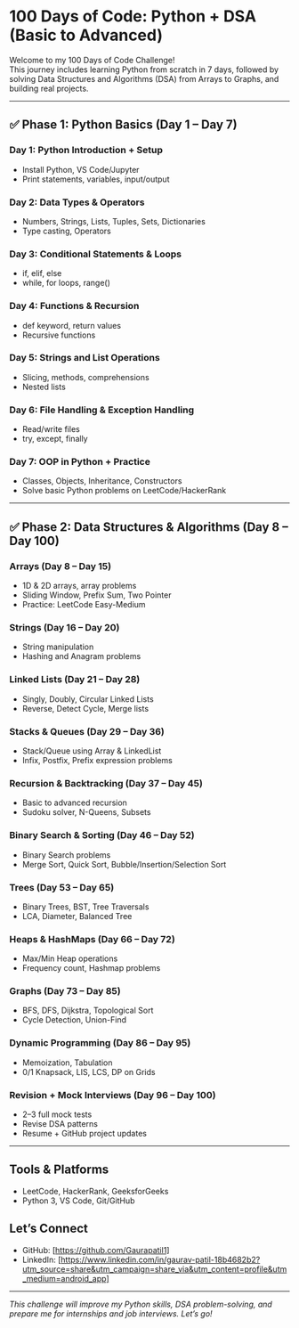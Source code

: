 # 100 Days of Code: Python + DSA (Basic to Advanced)

Welcome to my 100 Days of Code Challenge!  
This journey includes learning Python from scratch in 7 days, followed by solving Data Structures and Algorithms (DSA) from Arrays to Graphs, and building real projects.

---

## ✅ Phase 1: Python Basics (Day 1 – Day 7)

### Day 1: Python Introduction + Setup
- Install Python, VS Code/Jupyter
- Print statements, variables, input/output

### Day 2: Data Types & Operators
- Numbers, Strings, Lists, Tuples, Sets, Dictionaries
- Type casting, Operators

### Day 3: Conditional Statements & Loops
- if, elif, else
- while, for loops, range()

### Day 4: Functions & Recursion
- def keyword, return values
- Recursive functions

### Day 5: Strings and List Operations
- Slicing, methods, comprehensions
- Nested lists

### Day 6: File Handling & Exception Handling
- Read/write files
- try, except, finally

### Day 7: OOP in Python + Practice
- Classes, Objects, Inheritance, Constructors
- Solve basic Python problems on LeetCode/HackerRank

---

## ✅ Phase 2: Data Structures & Algorithms (Day 8 – Day 100)

### Arrays (Day 8 – Day 15)
- 1D & 2D arrays, array problems
- Sliding Window, Prefix Sum, Two Pointer
- Practice: LeetCode Easy-Medium

### Strings (Day 16 – Day 20)
- String manipulation
- Hashing and Anagram problems

### Linked Lists (Day 21 – Day 28)
- Singly, Doubly, Circular Linked Lists
- Reverse, Detect Cycle, Merge lists

### Stacks & Queues (Day 29 – Day 36)
- Stack/Queue using Array & LinkedList
- Infix, Postfix, Prefix expression problems

### Recursion & Backtracking (Day 37 – Day 45)
- Basic to advanced recursion
- Sudoku solver, N-Queens, Subsets

### Binary Search & Sorting (Day 46 – Day 52)
- Binary Search problems
- Merge Sort, Quick Sort, Bubble/Insertion/Selection Sort

### Trees (Day 53 – Day 65)
- Binary Trees, BST, Tree Traversals
- LCA, Diameter, Balanced Tree

### Heaps & HashMaps (Day 66 – Day 72)
- Max/Min Heap operations
- Frequency count, Hashmap problems

### Graphs (Day 73 – Day 85)
- BFS, DFS, Dijkstra, Topological Sort
- Cycle Detection, Union-Find

### Dynamic Programming (Day 86 – Day 95)
- Memoization, Tabulation
- 0/1 Knapsack, LIS, LCS, DP on Grids

### Revision + Mock Interviews (Day 96 – Day 100)
- 2–3 full mock tests
- Revise DSA patterns
- Resume + GitHub project updates

---

## Tools & Platforms
- LeetCode, HackerRank, GeeksforGeeks
- Python 3, VS Code, Git/GitHub

## Let’s Connect
- GitHub: [https://github.com/Gaurapatil1]
- LinkedIn: [https://www.linkedin.com/in/gaurav-patil-18b4682b2?utm_source=share&utm_campaign=share_via&utm_content=profile&utm_medium=android_app]

---

*This challenge will improve my Python skills, DSA problem-solving, and prepare me for internships and job interviews. Let’s go!*